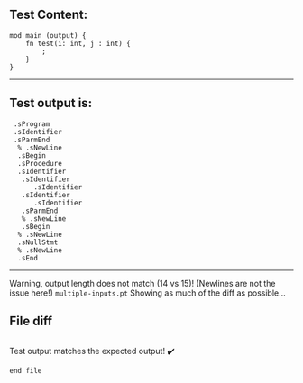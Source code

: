 
Test Content: 
-------------------------
```
mod main (output) {
    fn test(i: int, j : int) {
        ;
    }
}
```
------------------------
Test output is: 
-------------------------
```
 .sProgram
 .sIdentifier
 .sParmEnd
  % .sNewLine
  .sBegin
  .sProcedure
  .sIdentifier
   .sIdentifier
      .sIdentifier
   .sIdentifier
      .sIdentifier
   .sParmEnd
   % .sNewLine
   .sBegin
  % .sNewLine
  .sNullStmt
  % .sNewLine
  .sEnd

```
------------------------
Warning, output length does not match (14 vs 15)!  (Newlines are not the issue here!) `multiple-inputs.pt`
Showing as much of the diff as possible...

File diff
-------------------------
```diff

```
Test output matches the expected output! :heavy_check_mark:

```
end file
